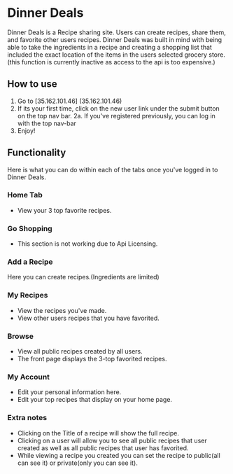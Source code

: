 # Dinner Deals

Dinner Deals is a Recipe sharing site. Users can create recipes, share them, and favorite other users recipes.
Dinner Deals was built in mind with being able to take the ingredients in a recipe and creating a shopping list that included the exact location of the items in the users selected grocery store. (this function is currently inactive as access to the api is too expensive.)

## How to use

1. Go to [35.162.101.46] (35.162.101.46)
2. If its your first time, click on the new user link under the submit button on the top nav bar.
2a. If you've registered previously, you can log in with the top nav-bar
3. Enjoy!
## Functionality

Here is what you can do within each of the tabs once you've logged in to Dinner Deals.

### Home Tab

* View your 3 top favorite recipes.

### Go Shopping

* This section is not working due to Api Licensing.

### Add a Recipe

Here you can create recipes.(Ingredients are limited)

### My Recipes

* View the recipes you've made.
* View other users recipes that you have favorited.

### Browse

* View all public recipes created by all users.
* The front page displays the 3-top favorited recipes.

### My Account

* Edit your personal information here.
* Edit your top recipes that display on your home page.

### Extra notes

* Clicking on the Title of a recipe will show the full recipe.
* Clicking on a user will allow you to see all public recipes that user created as well as all public recipes that user has favorited.
* While viewing a recipe you created you can set the recipe to public(all can see it) or private(only you can see it).
